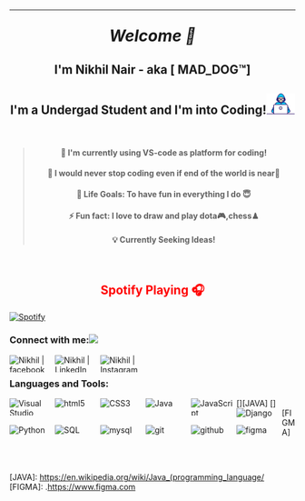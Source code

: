  <h1 align='center' styles.less='border-bottom: none' >
  
------
 
<i>Welcome 👋 </i>
  

</h1>
<h2 align='center'>I'm Nikhil Nair - aka [ MAD_DOG™]</h2>
<h2 align='center'> I'm a Undergad Student and I'm into Coding!<img src="https://github.com/nairnikhil848/nairnikhil848/blob/master/Assests/Developer.gif" width="50px"></h2>

<br>

> <h4 align='center'  > 🔭 I'm currently using VS-code as platform for coding!</h4>  
> <h4 align='center'> 🌱 I would never stop coding even if end of the world is near🤣</h4>
> <h4 align='center'> 🥅 Life Goals: To have fun in everything I do 😇</h4>
> <h4 align='center'> ⚡ Fun fact: I love to draw and play dota🎮,chess♟</h4>
> <h4 align='center'> 💡  Currently Seeking Ideas!</h4>
 
<br> 



<h2 align='center' style="color:red;"> Spotify Playing 🎧</h2>


[![Spotify](https://novatorem1.vercel.app/api/spotify)](https://open.spotify.com/user/31blcmb3wzhfxj4o3hem42ugwcxe?si=rbhr_BPDTsCGS-qWjEftMQz)

### Connect with me:<img src="https://github.com/TheDudeThatCode/TheDudeThatCode/blob/master/Assets/Handshake.gif" height="32px">

[<img align="left" alt="Nikhil | facebook" width="80px" height="30px" src="https://img.shields.io/badge/Facebook-1877F2?style=for-the-badge&logo=facebook&logoColor=white" />][facebook]
[<img align="left" alt="Nikhil | LinkedIn" width="80px" height="30px" src="https://img.shields.io/badge/LinkedIn-0077B5?style=for-the-badge&logo=linkedin&logoColor=white" />][linkedin]
[<img align="left" alt="Nikhil | Instagram" width="80px" height="30px" src="https://img.shields.io/badge/Instagram-E4405F?style=for-the-badge&logo=instagram&logoColor=white" />][instagram]
  
<br />

### Languages and Tools:

[<img align="left" alt="Visual Studio Code" width="80px" height="30px" src="https://img.shields.io/badge/Visual_Studio_Code-0078D4?style=for-the-badge&logo=visual%20studio%20code&logoColor=white" />][VSCODE]
[<img align="left" alt="html5" width="80px" height="30px" src="https://img.shields.io/badge/HTML5-E34F26?style=for-the-badge&logo=html5&logoColor=white" />][HTML]
[<img align="left" alt="CSS3" width="80px" height="30px" src="https://img.shields.io/badge/CSS3-1572B6?style=for-the-badge&logo=css3&logoColor=white" />][CSS]
[<img align="left" alt="Java" width="80px" height="30px" src="https://img.shields.io/badge/Java-ED8B00?style=for-the-badge&logo=java&logoColor=white" />][JAVA]
[<img align="left" alt="JavaScript" width="80px" height="30px" src="https://img.shields.io/badge/JavaScript-F7DF1E?style=for-the-badge&logo=javascript&logoColor=black" />][JAVASCRIPT]
[<img align="left" alt="Django" width="80px" height="30px" height="30px" src="https://img.shields.io/badge/Django-092E20?style=for-the-badge&logo=django&logoColor=green" />][DJANGO]
[<img align="left" alt="Python" width="80px" height="30px" src="https://img.shields.io/badge/Python-FFD43B?style=for-the-badge&logo=python&logoColor=darkgreen">][PYTHON]
[<img align="left" alt="SQL" width="80px" height="30px" src="https://img.shields.io/badge/PostgreSQL-316192?style=for-the-badge&logo=postgresql&logoColor=white" />][SQL]
[<img align="left" alt="mysql" width="80px" height="30px" src="https://img.shields.io/badge/MySQL-00000F?style=for-the-badge&logo=mysql&logoColor=white" />][MYSQL]
[<img align="left" alt="git" width="80px" height="30px" src="https://img.shields.io/badge/Git-F05032?style=for-the-badge&logo=git&logoColor=white" />][GIT]
[<img align="left" alt="github" width="80px" height="30px" src="https://img.shields.io/badge/GitHub-100000?style=for-the-badge&logo=github&logoColor=white">][GITHUB]
[<img align="left" alt="figma" width="80px" height="30px" src="https://img.shields.io/badge/Figma-F24E1E?style=for-the-badge&logo=figma&logoColor=white" />][FIGMA]

<br />
<br />

[instagram]: https://www.instagram.com/nikhil.nair_md/
[linkedin]: www.linkedin.com/in/nikhil-nair-174796197/
[facebook]: https://www.facebook.com/nikhil.nair.50767
[VSCODE]: https://code.visualstudio.com/
[HTML]: https://devdocs.io/html/
[CSS]: https://developer.mozilla.org/en-US/docs/Web/CSS
[JAVASCRIPT]: https://devdocs.io/javascript/
[DJANGO]: https://docs.djangoproject.com/en/3.1/
[PYTHON]: https://www.python.org/doc/
[SQL]: https://dev.mysql.com/doc/
[GITHUB]: https://docs.github.com/en/github
[MYSQL]: https://dev.mysql.com/doc/
[GIT]: https://git-scm.com/doc
[TERMINAL]: https://docs.microsoft.com/en-us/windows/terminal/
[JAVA]: https://en.wikipedia.org/wiki/Java_(programming_language/
[FIGMA]: .https://www.figma.com


